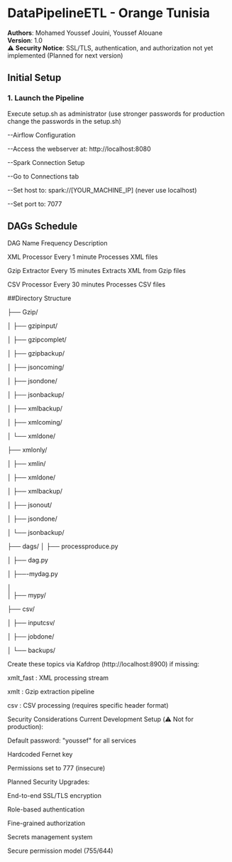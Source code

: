 # DataPipelineETL - Orange Tunisia

**Authors**: Mohamed Youssef Jouini, Youssef Alouane  
**Version**: 1.0  
⚠️ **Security Notice**: SSL/TLS, authentication, and authorization not yet implemented (Planned for next version)

## Initial Setup

### 1. Launch the Pipeline

Execute setup.sh as administrator (use stronger passwords for production change the passwords in the setup.sh)

--Airflow Configuration

--Access the webserver at: http://localhost:8080

--Spark Connection Setup

--Go to Connections tab

--Set host to: spark://[YOUR_MACHINE_IP] (never use localhost)

--Set port to: 7077

## DAGs Schedule

DAG Name	Frequency	Description

XML Processor	Every 1 minute	Processes XML files

Gzip Extractor	Every 15 minutes	Extracts XML from Gzip files

CSV Processor	Every 30 minutes	Processes CSV files


##Directory Structure

├── Gzip/

│   ├── gzipinput/

│   ├── gzipcomplet/

│   ├── gzipbackup/

│   ├── jsoncoming/

│   ├── jsondone/

│   ├── jsonbackup/

│   ├── xmlbackup/

│   ├── xmlcoming/

│   └── xmldone/

├── xmlonly/

│   ├── xmlin/ 

│   ├── xmldone/

│   ├── xmlbackup/

│   ├── jsonout/

│   ├── jsondone/

│   └── jsonbackup/

├── dags/
│   ├── processproduce.py

│   ├── dag.py

│   ├──-mydag.py

│   
│ 
├── mypy/     

├── csv/

│   ├── inputcsv/ 

│   ├── jobdone/

│   └── backups/



Create these topics via Kafdrop (http://localhost:8900) if missing:

xmlt_fast : XML processing stream

xmlt : Gzip extraction pipeline

csv : CSV processing (requires specific header format)

Security Considerations
Current Development Setup (⚠️ Not for production):

Default password: "youssef" for all services

Hardcoded Fernet key

Permissions set to 777 (insecure)

Planned Security Upgrades:

End-to-end SSL/TLS encryption

Role-based authentication

Fine-grained authorization

Secrets management system

Secure permission model (755/644)
